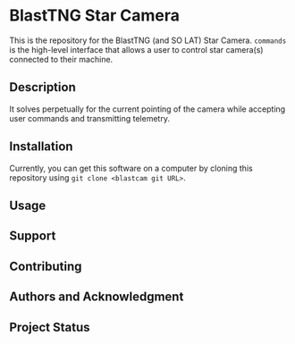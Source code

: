 # BlastTNG Star Camera 

This is the repository for the BlastTNG (and SO LAT) Star Camera. `commands` is the high-level interface that allows a user to control star camera(s) connected to their machine. 

## Description

It solves perpetually for the current pointing of the camera while accepting user commands and transmitting telemetry.

## Installation

Currently, you can get this software on a computer by cloning this repository using `git clone <blastcam git URL>`. 

## Usage

## Support

## Contributing

## Authors and Acknowledgment

## Project Status




